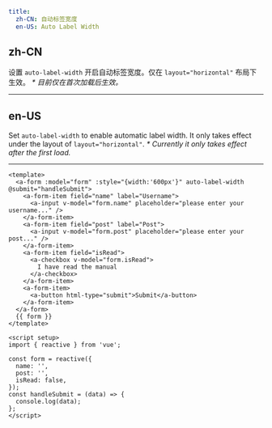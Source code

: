 ```yaml
title:
  zh-CN: 自动标签宽度
  en-US: Auto Label Width
```

## zh-CN

设置 `auto-label-width` 开启自动标签宽度。仅在 `layout="horizontal"` 布局下生效。
_* 目前仅在首次加载后生效。_

---

## en-US

Set `auto-label-width` to enable automatic label width. It only takes effect under the layout of `layout="horizontal"`.
_* Currently it only takes effect after the first load._

---

```vue
<template>
  <a-form :model="form" :style="{width:'600px'}" auto-label-width @submit="handleSubmit">
    <a-form-item field="name" label="Username">
      <a-input v-model="form.name" placeholder="please enter your username..." />
    </a-form-item>
    <a-form-item field="post" label="Post">
      <a-input v-model="form.post" placeholder="please enter your post..." />
    </a-form-item>
    <a-form-item field="isRead">
      <a-checkbox v-model="form.isRead">
        I have read the manual
      </a-checkbox>
    </a-form-item>
    <a-form-item>
      <a-button html-type="submit">Submit</a-button>
    </a-form-item>
  </a-form>
  {{ form }}
</template>

<script setup>
import { reactive } from 'vue';

const form = reactive({
  name: '',
  post: '',
  isRead: false,
});
const handleSubmit = (data) => {
  console.log(data);
};
</script>
```
